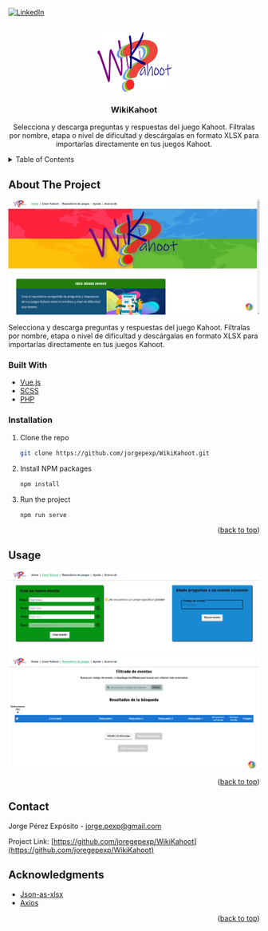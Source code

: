<div id="top"></div>

[![LinkedIn][linkedin-shield]][linkedin-url]

<!-- PROJECT LOGO -->
<br />
<div align="center">
  <a href="https://github.com/github_username/repo_name">
    <img src="src/assets/logo.png" alt="Logo" width="150" height="120">
  </a>

<h3 align="center">WikiKahoot</h3>

  <p align="center">
    Selecciona y descarga preguntas y respuestas del juego Kahoot. Fíltralas por nombre, etapa o nivel de dificultad y descárgalas en formato XLSX para importarlas directamente en tus juegos Kahoot.
  </p>
</div>



<!-- TABLE OF CONTENTS -->
<details>
  <summary>Table of Contents</summary>
  <ol>
    <li>
      <a href="#about-the-project">About The Project</a>
      <ul>
        <li><a href="#built-with">Built With</a></li>
      </ul>
    </li>
  </ol>
</details>



<!-- ABOUT THE PROJECT -->
## About The Project

![Captura de pantalla- Home][product-screenshot]

  Selecciona y descarga preguntas y respuestas del juego Kahoot. Fíltralas por nombre, etapa o nivel de dificultad y descárgalas en formato XLSX para importarlas directamente en       tus juegos Kahoot.



### Built With

* [Vue.js](https://vuejs.org/)
* [SCSS](https://sass-lang.com/)
* [PHP](https://www.php.net/)



### Installation
1. Clone the repo
   ```sh
   git clone https://github.com/jorgepexp/WikiKahoot.git
   ```
2. Install NPM packages
   ```sh
   npm install
   ```
3. Run the project
    ```sh
    npm run serve
    ```


<p align="right">(<a href="#top">back to top</a>)</p>



<!-- USAGE EXAMPLES -->
## Usage
![Captura de pantalla- Crear][product-screenshot1]
![Captura de pantalla- Filtrar][product-screenshot2]

<p align="right">(<a href="#top">back to top</a>)</p>




<!-- CONTACT -->
## Contact

Jorge Pérez Expósito - jorge.pexp@gmail.com

Project Link: [https://github.com/joregepexp/WikiKahoot](https://github.com/joregepexp/WikiKahoot)



<!-- ACKNOWLEDGMENTS -->
## Acknowledgments

* [Json-as-xlsx](https://www.npmjs.com/package/json-as-xlsx)
* [Axios](https://github.com/axios/axios)

<p align="right">(<a href="#top">back to top</a>)</p>



<!-- MARKDOWN LINKS & IMAGES -->
<!-- https://www.markdownguide.org/basic-syntax/#reference-style-links -->
[linkedin-shield]: https://img.shields.io/badge/-LinkedIn-black.svg?style=for-the-badge&logo=linkedin&colorB=555
[linkedin-url]: https://linkedin.com/in/jorge-perez-exposito
[product-screenshot]: src/assets/imagen.png
[product-screenshot1]: src/assets/capturaCrearKahoot.png
[product-screenshot2]: src/assets/capturaFiltrarKahoot.png
